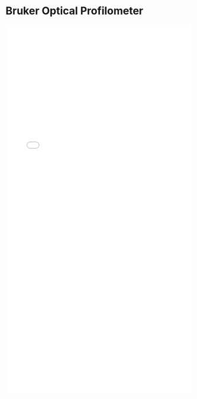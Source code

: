 # Bruker Optical Profilometer

<iframe 
src="/nanodocs/assets/pdfjs/web/viewer.html?file=/nanodocs/assets/pdfs/tools/Optical_Profilometer_SOP.pdf"
width="100%" 
height="1000px" 
style="border: none;">
</iframe>